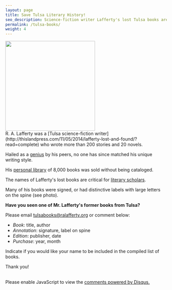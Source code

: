 ```yaml
---
layout: page
title: Save Tulsa Literary History!
seo_description: Science-fiction writer Lafferty's lost Tulsa books are critical for literary scholars. Have you seen a Lafferty-owned book from Tulsa?
permalink: /tulsa-books/
weight: 4
---
```


<img src="{{site.baseurl }}/images/lafferty-cg.jpg" height="280">

<br>
R. A. Lafferty was a [Tulsa science-fiction writer](http://thislandpress.com/11/05/2014/lafferty-lost-and-found/?read=complete) who wrote more than 200 stories and 20 novels.  

Hailed as a [genius](/#quotes) by his peers, no one has since matched his unique writing style.

His [personal library](/library) of 8,000 books was sold without being cataloged. 

The names of Lafferty's lost books are critical for [literary scholars](http://ralafferty.tumblr.com/post/50714796965/27-golden-gate#comment-913492025).

Many of his books were signed, or had distinctive labels with large letters on the spine (see photo).

**Have you seen one of Mr. Lafferty's former books from Tulsa?**

Please email <a href="mailto:tulsabooks@ralafferty.org">tulsabooks@ralafferty.org</a> or comment below:

 * *Book*: title, author
 * *Annotation*: signature, label on spine
 * *Edition*: publisher, date
 * *Purchase*: year, month 

Indicate if you would like your name to be included in the compiled list of books.

Thank you!
<br>
<br>




<div id="disqus_thread"></div>

<script type="text/javascript">
        /* * * CONFIGURATION VARIABLES: EDIT BEFORE PASTING INTO YOUR WEBPAGE * * */
        var disqus_shortname = 'theophiler'; /* required: replace example with your forum shortname */

        /* * * DON'T EDIT BELOW THIS LINE * * */
        (function() {
            var dsq = document.createElement('script'); dsq.type = 'text/javascript'; dsq.async = true;
            dsq.src = '//' + disqus_shortname + '.disqus.com/embed.js';
            (document.getElementsByTagName('head')[0] || document.getElementsByTagName('body')[0]).appendChild(dsq);
        })();
</script>
<noscript>Please enable JavaScript to view the <a href="http://disqus.com/?ref_noscript">comments powered by Disqus.</a></noscript>
    

